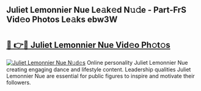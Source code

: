 ## Juliet Lemonnier Nue Le𝚊k𝚎d N𝚞𝚍e - Part-FrS Vid𝚎o Photos Le𝚊ks ebw3W

# <h2><a href="http://fbau67i.evod.top/?m=Juliet+Lemonnier+Nue">🔗 👉🔴 Juliet Lemonnier Nue Vid𝚎o Ph𝚘t𝚘s</a></h2>

[![Juliet Lemonnier Nue N𝚞d𝚎s](https://i.imgur.com/8V9OHl7.gif)](http://fbau67i.evod.top/?m=Juliet+Lemonnier+Nue)
Online personality Juliet Lemonnier Nue creating engaging dance and lifestyle content. Leadership qualities Juliet Lemonnier Nue are essential for public figures to inspire and motivate their followers. 
